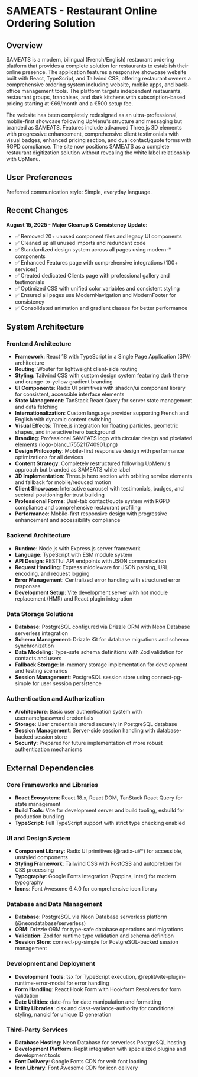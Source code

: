 # SAMEATS - Restaurant Online Ordering Solution

## Overview

SAMEATS is a modern, bilingual (French/English) restaurant ordering platform that provides a complete solution for restaurants to establish their online presence. The application features a responsive showcase website built with React, TypeScript, and Tailwind CSS, offering restaurant owners a comprehensive ordering system including website, mobile apps, and back-office management tools. The platform targets independent restaurants, restaurant groups, franchises, and dark kitchens with subscription-based pricing starting at €69/month and a €500 setup fee.

The website has been completely redesigned as an ultra-professional, mobile-first showcase following UpMenu's structure and messaging but branded as SAMEATS. Features include advanced Three.js 3D elements with progressive enhancement, comprehensive client testimonials with visual badges, enhanced pricing section, and dual contact/quote forms with RGPD compliance. The site now positions SAMEATS as a complete restaurant digitization solution without revealing the white label relationship with UpMenu.

## User Preferences

Preferred communication style: Simple, everyday language.

## Recent Changes

**August 15, 2025 - Major Cleanup & Consistency Update:**
- ✅ Removed 20+ unused component files and legacy UI components
- ✅ Cleaned up all unused imports and redundant code
- ✅ Standardized design system across all pages using modern-* components
- ✅ Enhanced Features page with comprehensive integrations (100+ services)
- ✅ Created dedicated Clients page with professional gallery and testimonials
- ✅ Optimized CSS with unified color variables and consistent styling
- ✅ Ensured all pages use ModernNavigation and ModernFooter for consistency
- ✅ Consolidated animation and gradient classes for better performance

## System Architecture

### Frontend Architecture
- **Framework**: React 18 with TypeScript in a Single Page Application (SPA) architecture
- **Routing**: Wouter for lightweight client-side routing
- **Styling**: Tailwind CSS with custom design system featuring dark theme and orange-to-yellow gradient branding
- **UI Components**: Radix UI primitives with shadcn/ui component library for consistent, accessible interface elements
- **State Management**: TanStack React Query for server state management and data fetching
- **Internationalization**: Custom language provider supporting French and English with dynamic content switching
- **Visual Effects**: Three.js integration for floating particles, geometric shapes, and interactive hero background
- **Branding**: Professional SAMEATS logo with circular design and pixelated elements (logo-blanc_1755211740901.png)
- **Design Philosophy**: Mobile-first responsive design with performance optimizations for all devices
- **Content Strategy**: Completely restructured following UpMenu's approach but branded as SAMEATS white label
- **3D Implementation**: Three.js hero section with orbiting service elements and fallback for mobile/reduced motion
- **Client Showcase**: Interactive carousel with testimonials, badges, and sectoral positioning for trust building
- **Professional Forms**: Dual-tab contact/quote system with RGPD compliance and comprehensive restaurant profiling
- **Performance**: Mobile-first responsive design with progressive enhancement and accessibility compliance

### Backend Architecture
- **Runtime**: Node.js with Express.js server framework
- **Language**: TypeScript with ESM module system
- **API Design**: RESTful API endpoints with JSON communication
- **Request Handling**: Express middleware for JSON parsing, URL encoding, and request logging
- **Error Management**: Centralized error handling with structured error responses
- **Development Setup**: Vite development server with hot module replacement (HMR) and React plugin integration

### Data Storage Solutions
- **Database**: PostgreSQL configured via Drizzle ORM with Neon Database serverless integration
- **Schema Management**: Drizzle Kit for database migrations and schema synchronization
- **Data Modeling**: Type-safe schema definitions with Zod validation for contacts and users
- **Fallback Storage**: In-memory storage implementation for development and testing scenarios
- **Session Management**: PostgreSQL session store using connect-pg-simple for user session persistence

### Authentication and Authorization
- **Architecture**: Basic user authentication system with username/password credentials
- **Storage**: User credentials stored securely in PostgreSQL database
- **Session Management**: Server-side session handling with database-backed session store
- **Security**: Prepared for future implementation of more robust authentication mechanisms

## External Dependencies

### Core Frameworks and Libraries
- **React Ecosystem**: React 18.x, React DOM, TanStack React Query for state management
- **Build Tools**: Vite for development server and build tooling, esbuild for production bundling
- **TypeScript**: Full TypeScript support with strict type checking enabled

### UI and Design System
- **Component Library**: Radix UI primitives (@radix-ui/*) for accessible, unstyled components
- **Styling Framework**: Tailwind CSS with PostCSS and autoprefixer for CSS processing
- **Typography**: Google Fonts integration (Poppins, Inter) for modern typography
- **Icons**: Font Awesome 6.4.0 for comprehensive icon library

### Database and Data Management
- **Database**: PostgreSQL via Neon Database serverless platform (@neondatabase/serverless)
- **ORM**: Drizzle ORM for type-safe database operations and migrations
- **Validation**: Zod for runtime type validation and schema definition
- **Session Store**: connect-pg-simple for PostgreSQL-backed session management

### Development and Deployment
- **Development Tools**: tsx for TypeScript execution, @replit/vite-plugin-runtime-error-modal for error handling
- **Form Handling**: React Hook Form with Hookform Resolvers for form validation
- **Date Utilities**: date-fns for date manipulation and formatting
- **Utility Libraries**: clsx and class-variance-authority for conditional styling, nanoid for unique ID generation

### Third-Party Services
- **Database Hosting**: Neon Database for serverless PostgreSQL hosting
- **Development Platform**: Replit integration with specialized plugins and development tools
- **Font Delivery**: Google Fonts CDN for web font loading
- **Icon Library**: Font Awesome CDN for icon delivery